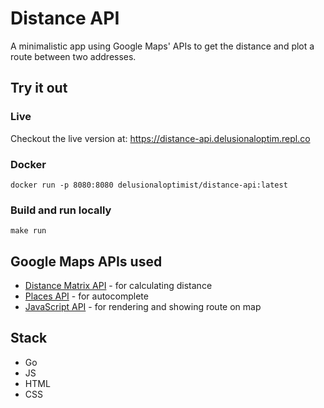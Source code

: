 # Distance API
A minimalistic app using Google Maps' APIs to get the distance and plot a route between two addresses.

## Try it out
### Live
Checkout the live version at: https://distance-api.delusionaloptim.repl.co

### Docker
```
docker run -p 8080:8080 delusionaloptimist/distance-api:latest
```

### Build and run locally
```
make run
```

## Google Maps APIs used
* [Distance Matrix API](https://developers.google.com/maps/documentation/distance-matrix/overview) - for calculating distance
* [Places API](https://developers.google.com/maps/documentation/places/web-service/overview) - for autocomplete
* [JavaScript API](https://developers.google.com/maps/documentation/javascript/overview) - for rendering and showing route on map

## Stack
* Go
* JS
* HTML
* CSS
